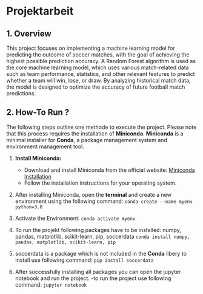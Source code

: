 # Projektarbeit
## 1. Overview
This project focuses on implementing a machine learning model for predicting the outcome of soccer matches, with the goal of achieving the highest possible prediction accuracy. A Random Forest algorithm is used as the core machine learning model, which uses various match-related data such as team performance, statistics, and other relevant features to predict whether a team will win, lose, or draw. By analyzing historical match data, the model is designed to optimize the accuracy of future football match predictions.

## 2. How-To Run ?

The following steps outline one methode to execute the project. Please note that this process requires the installation of **Miniconda**. **Miniconda** is a minimal installer for **Conda**, a package management system and environment management tool.

1. **Install Miniconda:**
   - Download and install Miniconda from the official website: [Miniconda Installation](https://docs.conda.io/en/latest/miniconda.html)
   - Follow the installation instructions for your operating system.

2. After installing Miniconda, open the **terminal** and create a new environment using the following command:
   ```conda create --name myenv python=3.8```

3. Activate the Environment:
   ```conda activate myenv```
4. To run the projekt following packages have to be installed: numpy, pandas, matplotlib, scikit-learn, pip, soccerdata
    ```conda install numpy, pandas, matplotlib, scikit-learn, pip```
5. soccerdata is a package which is not included in the **Conda** libery to install use following command:
   ```pip install soccerdata```
6. After successfully installing all packages you can open the jupyter notebook and run the project.
   -to run the project use following command:
   ```jupyter notebook```
      


